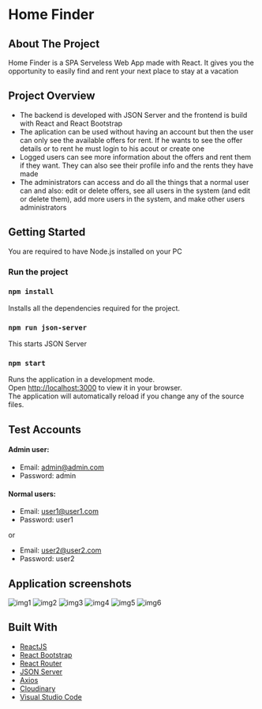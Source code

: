 # Home Finder

## About The Project

Home Finder is a SPA Serveless Web App made with React. It gives you the opportunity to easily find and rent your next place to stay at a vacation

## Project Overview

- The backend is developed with JSON Server and the frontend is build with React and React Bootstrap
- The aplication can be used without having an account but then the user can only see the available offers for rent. If he wants to see the offer details or to rent he must login to his acout or create one
- Logged users can see more information about the offers and rent them if they want. They can also see their profile info and the rents they have made
- The administrators can access and do all the things that a normal user can and also: edit or delete offers, see all users in the system (and edit or delete them), add more users in the system, and make other users administrators

## Getting Started

You are required to have Node.js installed on your PC

### Run the project

### `npm install`

Installs all the dependencies required for the project.

### `npm run json-server`

This starts JSON Server

### `npm start`

Runs the application in a development mode.\
Open [http://localhost:3000](http://localhost:3000) to view it in your browser.\
The application will automatically reload if you change any of the source files.

## Test Accounts

#### Admin user:

- Email: admin@admin.com
- Password: admin

#### Normal users:

- Email: user1@user1.com
- Password: user1

or

- Email: user2@user2.com
- Password: user2

## Application screenshots
![img1](https://github.com/m-georgiev01/home-finder/assets/83757143/05b8e56c-bc7e-4b18-ab25-ca7342ec1667)
![img2](https://github.com/m-georgiev01/home-finder/assets/83757143/d6bfa994-c3d4-4ad2-9d3d-7544ef484870)
![img3](https://github.com/m-georgiev01/home-finder/assets/83757143/63d0758d-e5c3-45b3-b043-4b3a98ffb21e)
![img4](https://github.com/m-georgiev01/home-finder/assets/83757143/75790bd4-e6f5-4caa-8532-cb8b4ae42d93)
![img5](https://github.com/m-georgiev01/home-finder/assets/83757143/514e2821-ddba-4766-b52a-2271e82e79fc)
![img6](https://github.com/m-georgiev01/home-finder/assets/83757143/bb04b792-5fcb-4b70-bcc0-94780ec59b19)

## Built With

- [ReactJS](https://react.dev/)
- [React Bootstrap](https://react-bootstrap.netlify.app/)
- [React Router](https://reactrouter.com/en/main)
- [JSON Server](https://www.npmjs.com/package/json-server)
- [Axios](https://axios-http.com/docs/intro)
- [Cloudinary](https://cloudinary.com/)
- [Visual Studio Code](https://code.visualstudio.com/)
  <br/><br/>

